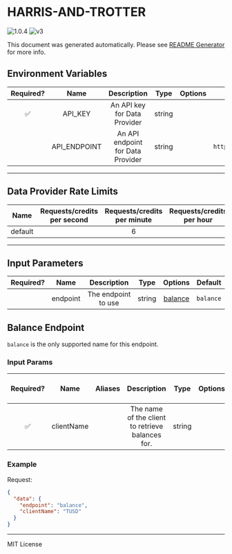 # HARRIS-AND-TROTTER

![1.0.4](https://img.shields.io/github/package-json/v/smartcontractkit/external-adapters-js?filename=packages/sources/harris-and-trotter/package.json) ![v3](https://img.shields.io/badge/framework%20version-v3-blueviolet)

This document was generated automatically. Please see [README Generator](../../scripts#readme-generator) for more info.

## Environment Variables

| Required? |     Name     |            Description            |  Type  | Options |                 Default                  |
| :-------: | :----------: | :-------------------------------: | :----: | :-----: | :--------------------------------------: |
|    ✅     |   API_KEY    |   An API key for Data Provider    | string |         |                                          |
|           | API_ENDPOINT | An API endpoint for Data Provider | string |         | `https://api.harrisandtrotter.co.uk/api` |

---

## Data Provider Rate Limits

|  Name   | Requests/credits per second | Requests/credits per minute | Requests/credits per hour | Note |
| :-----: | :-------------------------: | :-------------------------: | :-----------------------: | :--: |
| default |                             |              6              |                           |      |

---

## Input Parameters

| Required? |   Name   |     Description     |  Type  |           Options            |  Default  |
| :-------: | :------: | :-----------------: | :----: | :--------------------------: | :-------: |
|           | endpoint | The endpoint to use | string | [balance](#balance-endpoint) | `balance` |

## Balance Endpoint

`balance` is the only supported name for this endpoint.

### Input Params

| Required? |    Name    | Aliases |                   Description                    |  Type  | Options | Default | Depends On | Not Valid With |
| :-------: | :--------: | :-----: | :----------------------------------------------: | :----: | :-----: | :-----: | :--------: | :------------: |
|    ✅     | clientName |         | The name of the client to retrieve balances for. | string |         |         |            |                |

### Example

Request:

```json
{
  "data": {
    "endpoint": "balance",
    "clientName": "TUSD"
  }
}
```

---

MIT License
